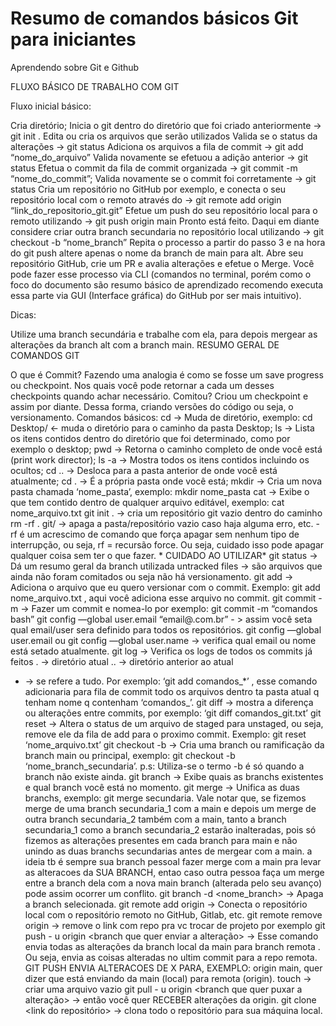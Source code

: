 # Resumo de comandos básicos Git para iniciantes
Aprendendo sobre Git e Github


FLUXO BÁSICO DE TRABALHO COM GIT


Fluxo inicial básico:

Cria diretório;
Inicia o git dentro do diretório que foi criado anteriormente → git init .
Edita ou cria os arquivos que serão utilizados
Valida se o status da alterações → git status
Adiciona os arquivos a fila de commit → git add “nome_do_arquivo”
Valida novamente se efetuou a adição anterior → git status
Efetua o commit da fila de commit organizada → git commit -m “nome_do_commit”;
Valida novamente se o commit foi corretamente → git status
Cria um repositório no GitHub por exemplo, e conecta o seu repositório local com o remoto através do -> git remote add origin “link_do_repositorio_git.git”
Efetue um push do seu repositório local para o remoto utilizando → git push origin main 
Pronto está feito. Daqui em diante considere criar outra branch secundaria no repositório local utilizando → git checkout -b “nome_branch”
Repita o processo a partir do passo 3 e na hora do git push altere apenas o nome da branch de main para alt.
Abre seu repositório GitHub, crie um PR e avalia alterações e efetue o Merge. Você pode fazer esse processo via CLI (comandos no terminal, porém como o foco do documento são resumo básico de aprendizado recomendo executa essa parte via GUI (Interface gráfica) do GitHub por ser mais intuitivo).


Dicas:

Utilize uma branch secundária e trabalhe com ela, para depois mergear as alterações da branch alt com a branch main.
RESUMO GERAL DE COMANDOS GIT


O que é Commit?
Fazendo uma analogia é como se fosse um save progress ou checkpoint. Nos quais você pode retornar a cada um desses checkpoints quando achar necessário. Comitou? Criou um checkpoint e assim por diante. Dessa forma, criando versões do código ou seja, o versionamento.
Comandos básicos:
cd → Muda de diretório, exemplo:  cd Desktop/    ← muda o diretório para o caminho da pasta Desktop;
ls → Lista os itens contidos dentro do diretório que foi determinado, como por exemplo o desktop;
pwd → Retorna o caminho completo de onde você está (print work director);
ls -a → Mostra todos os itens contidos incluindo os ocultos;
cd .. → Desloca para a pasta anterior de onde você está atualmente;
cd . → É a própria pasta onde você está;
mkdir → Cria um nova pasta chamada ‘nome_pasta’, exemplo: mkdir nome_pasta
cat  → Exibe o que tem contido dentro de qualquer arquivo editável, exemplo: cat nome_arquivo.txt 
git init . → cria um repositório git vazio dentro do caminho
rm -rf . git/ → apaga a pasta/repositório vazio caso haja alguma erro, etc.
-rf é um acrescimo de comando que força apagar sem nenhum tipo de interrupção, ou seja, rf = recursão force. Ou seja, cuidado isso pode apagar qualquer coisa sem ter o que fazer. * CUIDADO AO UTILIZAR* 
git status → Dá um resumo geral da branch utilizada
untracked files → são arquivos que ainda não foram comitados ou seja não há versionamento.
git add → Adiciona o arquivo que eu quero versionar com o commit. Exemplo: git add  nome_arquivo.txt , aqui você  adiciona esse arquivo no commit.
git commit -m → Fazer um commit e nomea-lo  por exemplo: git commit -m “comandos bash”
git config —global user.email “email@.com.br” - > assim você seta qual email/user sera definido para todos os repositórios.
git config —global user.email  ou git config —global user.name → verifica qual email ou nome está setado atualmente.
git log → Verifica os logs de todos os commits já feitos
. → diretório atual
.. → diretório anterior ao atual
 * → se refere a tudo. Por exemplo: ‘git add comandos_*’ , esse comando adicionaria para fila de commit todo os arquivos dentro ta pasta atual q tenham nome q contenham ‘comandos_’.
git diff → mostra a diferença ou alterações entre commits, por exemplo: ‘git diff comandos_git.txt’
git reset → Altera o status de um arquivo de staged para unstaged, ou seja, remove ele da fila de add para o proximo commit. Exemplo: git reset ‘nome_arquivo.txt’
git checkout -b →  Cria uma branch ou ramificação da branch main ou principal, exemplo: git checkout -b ‘nome_branch_secundaria’. 
p.s: Utiliza-se o termo -b é só quando a branch não existe ainda.
git branch → Exibe quais as branchs existentes e qual branch você está no momento.
git merge → Unifica as duas branchs, exemplo: git merge secundaria.
Vale notar que, se fizemos merge de uma branch secundaria_1 com a main e depois um merge de outra branch secundaria_2 também com a main, tanto a branch secundaria_1 como a branch secundaria_2 estarão inalteradas, pois só fizemos as alterações presentes em cada branch para main e não unindo as duas branchs secundarias antes de mergear com a main.
a ideia tb é sempre sua branch pessoal fazer merge com a main pra levar as alteracoes da SUA BRANCH, entao caso outra pessoa faça um merge entre a branch dela com a nova main branch (alterada pelo seu avanço) pode assim ocorrer um conflito.
git branch -d <nome_branch> → Apaga a branch selecionada.
git remote  add origin →  Conecta o repositório local com o repositório remoto no GitHub, Gitlab, etc.
git remote remove origin → remove o link com repo pra vc trocar de projeto por exemplo
git push - u  origin <branch que quer enviar a alteração> → Esse comando envia  todas as alterações da branch local da main para branch remota <origin>. Ou seja, envia as coisas alteradas no ultim commit para a repo remota.
GIT PUSH ENVIA ALTERACOES DE X PARA, EXEMPLO: origin main, quer dizer que está enviando da main (local) para remota (origin).
touch <nome do arquivo> → criar uma arquivo vazio
git pull - u origin <branch que quer puxar a alteração> → então você quer RECEBER alterações da origin.
git clone <link do repositório> → clona todo o repositório para sua máquina local.